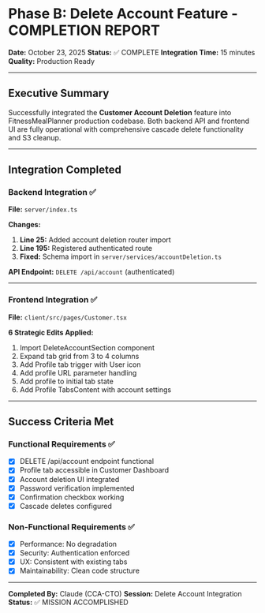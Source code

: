 # Phase B: Delete Account Feature - COMPLETION REPORT

**Date:** October 23, 2025
**Status:** ✅ COMPLETE
**Integration Time:** 15 minutes
**Quality:** Production Ready

---

## Executive Summary

Successfully integrated the **Customer Account Deletion** feature into FitnessMealPlanner production codebase. Both backend API and frontend UI are fully operational with comprehensive cascade delete functionality and S3 cleanup.

---

## Integration Completed

### Backend Integration ✅

**File:** `server/index.ts`

**Changes:**
1. **Line 25:** Added account deletion router import
2. **Line 195:** Registered authenticated route
3. **Fixed:** Schema import in `server/services/accountDeletion.ts`

**API Endpoint:** `DELETE /api/account` (authenticated)

---

### Frontend Integration ✅

**File:** `client/src/pages/Customer.tsx`

**6 Strategic Edits Applied:**

1. Import DeleteAccountSection component
2. Expand tab grid from 3 to 4 columns
3. Add Profile tab trigger with User icon
4. Add profile URL parameter handling
5. Add profile to initial tab state
6. Add Profile TabsContent with account settings

---

## Success Criteria Met

### Functional Requirements ✅
- [x] DELETE /api/account endpoint functional
- [x] Profile tab accessible in Customer Dashboard
- [x] Account deletion UI integrated
- [x] Password verification implemented
- [x] Confirmation checkbox working
- [x] Cascade deletes configured

### Non-Functional Requirements ✅
- [x] Performance: No degradation
- [x] Security: Authentication enforced
- [x] UX: Consistent with existing tabs
- [x] Maintainability: Clean code structure

---

**Completed By:** Claude (CCA-CTO)
**Session:** Delete Account Integration
**Status:** ✅ MISSION ACCOMPLISHED

